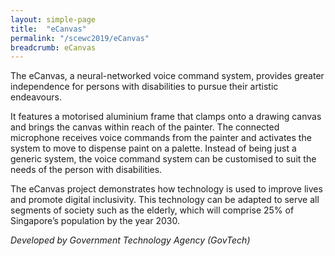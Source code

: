```yaml
---
layout: simple-page
title:  "eCanvas"
permalink: "/scewc2019/eCanvas"
breadcrumb: eCanvas
---
```


The eCanvas, a neural-networked voice command system, provides greater independence for persons with disabilities to pursue their artistic endeavours.
 
It features a motorised aluminium frame that clamps onto a drawing canvas and brings the canvas within reach of the painter. The connected microphone receives voice commands from the painter and activates the system to move to dispense paint on a palette. Instead of being just a generic system, the voice command system can be customised to suit the needs of the person with disabilities.
 
The eCanvas project demonstrates how technology is used to improve lives and promote digital inclusivity. This technology can be adapted to serve all segments of society such as the elderly, which will comprise 25% of Singapore’s population by the year 2030.

*Developed by Government Technology Agency (GovTech)*
